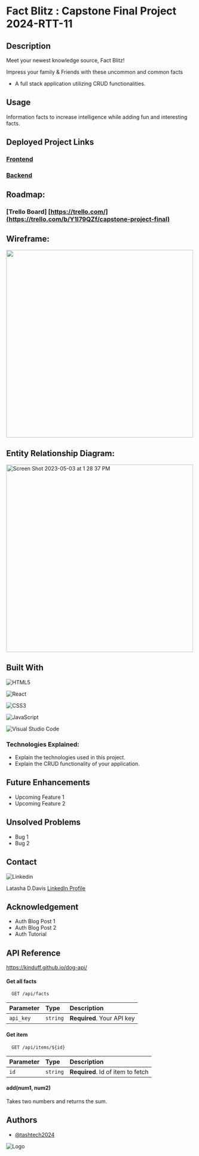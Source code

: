 # Fact Blitz : Capstone Final Project 2024-RTT-11

## Description
Meet your newest knowledge source, Fact Blitz!

Impress your family & Friends with these uncommon and common facts

* A full stack application utilizing CRUD functionalities. 

## Usage
Information facts to increase intelligence while adding fun and interesting facts.

## Deployed Project Links
### [Frontend](https://frontend.com/)

### [Backend](https://backend.com/)

## Roadmap:
### [Trello Board] [https://trello.com/](https://trello.com/b/Y1I79QZf/capstone-project-final)

## Wireframe:
<img width="500" alt="" src="">

## Entity Relationship Diagram:
<img width="500" alt="Screen Shot 2023-05-03 at 1 28 37 PM" src="">


## Built With

![HTML5](https://img.shields.io/badge/html5-%23E34F26.svg?style=for-the-badge&logo=html5&logoColor=white)

![React](https://img.shields.io/badge/React-20232A?style=for-the-badge&logo=react&logoColor=61DAFB)

![CSS3](https://img.shields.io/badge/css3-%231572B6.svg?style=for-the-badge&logo=css3&logoColor=white)

![JavaScript](https://img.shields.io/badge/javascript-%23323330.svg?style=for-the-badge&logo=javascript&logoColor=%23F7DF1E)

![Visual Studio Code](https://img.shields.io/badge/Visual%20Studio%20Code-0078d7.svg?style=for-the-badge&logo=visual-studio-code&logoColor=white)

### Technologies Explained:
* Explain the technologies used in this project. 
* Explain the CRUD functionality of your application.


## Future Enhancements
* Upcoming Feature 1
* Upcoming Feature 2


## Unsolved Problems
* Bug 1
* Bug 2 

## Contact
![Linkedin](https://img.shields.io/badge/LinkedIn-0077B5?style=for-the-badge&logo=linkedin&logoColor=white)    

Latasha D.Davis
[LinkedIn Profile](https://www.linkedin.com/in/latashaddavis/)

## Acknowledgement
* Auth Blog Post 1
* Auth Blog Post 2
* Auth Tutorial

## API Reference

https://kinduff.github.io/dog-api/

#### Get all facts

```http
  GET /api/facts
```

| Parameter | Type     | Description                |
| :-------- | :------- | :------------------------- |
| `api_key` | `string` | **Required**. Your API key |

#### Get item

```http
  GET /api/items/${id}
```

| Parameter | Type     | Description                       |
| :-------- | :------- | :-------------------------------- |
| `id`      | `string` | **Required**. Id of item to fetch |

#### add(num1, num2)

Takes two numbers and returns the sum.


## Authors

- [@tashtech2024](vhttps://github.com/tashtech2024)

![Logo](https://lh3.googleusercontent.com/pw/AP1GczMh5-f_acNzilwkhXDEHpVkA7E-SFCqglmLqOJXUmByoCptCvgkFKKjnt8WajwReZ-01SgxYktTEIECxZatBRiGRZc5ERzE7JjDQxHAF3Gh944Jz-ySPpnhvkhgvfv9W2qIG8WbUyywGYUWwbCg8O3qE36VmDLp3LskwemgLNwLkgCKjAyzINoST5kgwdFUvJRSnZqOdch8tjpWDy0JzQ3XhrBW9mCV75KdfkrMVIqahhvht2QeJoRNlWmE6cuksd1NLwLy-9l-fp7vSPYbqtk24VhrKJojdYjOed_EAyS3yq4aHSAVC_37drPFwKCW4cMBb5guVUsREOAo7c8Rx-ZHqk5jVDP1-XlJi-gHCWphjxyR5HM6Y3hSvmj3cLp7J7G_ygoyjPxX0wIWCC2cxr-Y1W5wh0hyRjz3dXgT-vfT0F77i9YoMTet2iiFMl3hcUPlk0PdutpCYb9kSVhvPmJ7z-FayeavTVQChZW3bbIMUpDbbjtraCfpvKcYXbsHbKyr5zi_7yRmGCSYbZRmm7fSQEpUK6kOGTBRiXJKenleR7G83cWQsMEX1uXWeyT2AX_z_f6GTm4a7wfviJH2faZV3zcSbng4vfYnT7na3F_1lbzgTXbInEKjoW6faQX8-3pjStmDNmz551enWLcx1KcEgk5Iigx-yUAPrERy2dWMso3ps8EGgEBq-FbMblmKdMUGyKT3kWLb8K8AVb2aR7-Asm9pY10d6QQZfzpXfuDi1hQpqlC7touK2p7DY9eM2wWq3gbxfSuVzOyLdS-pDaJom-sdKtjRvNh65wfSn5MN0FaM3LaceLG8SYyzXfUZHfy9O4lOn6XIwEURovjKU-Km7madh20HU2534uLB9Y_tYMCg9cS7ulKsseozC6sABGwJPVFWkWIxfnk-Bdog5qtyB_R3qcEhtGwvm0vTUEU_QOliSuWdFQvIA6jdwG7EK94CyJ4IA4iukPcApg0aICE885U7QwGV=w789-h393-s-no-gm?authuser=0)


